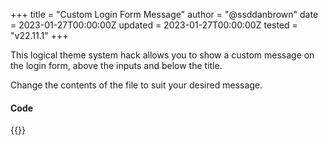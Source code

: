 +++
title = "Custom Login Form Message"
author = "@ssddanbrown"
date = 2023-01-27T00:00:00Z
updated = 2023-01-27T00:00:00Z
tested = "v22.11.1"
+++

This logical theme system hack allows you to show a custom message on the login form, above the inputs and below the title.

Change the contents of the file to suit your desired message.

#### Code

{{<hack file="auth/parts/login-message.blade.php" type="visual">}}
